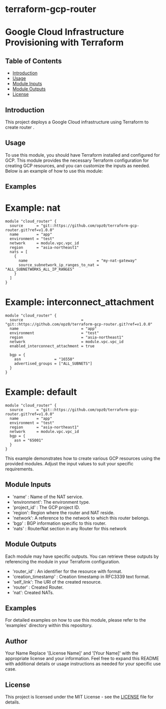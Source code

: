 # terraform-gcp-router
# Google Cloud Infrastructure Provisioning with Terraform
## Table of Contents

- [Introduction](#introduction)
- [Usage](#usage)
- [Module Inputs](#module-inputs)
- [Module Outputs](#module-outputs)
- [License](#license)

## Introduction
This project deploys a Google Cloud infrastructure using Terraform to create router .
## Usage
To use this module, you should have Terraform installed and configured for GCP. This module provides the necessary Terraform configuration for creating GCP resources, and you can customize the inputs as needed. Below is an example of how to use this module:
## Examples

# Example: nat
```hcl
module "cloud_router" {
  source      = "git::https://github.com/opz0/terraform-gcp-router.git?ref=v1.0.0"
  name        = "app"
  environment = "test"
  network     = module.vpc.vpc_id
  region      = "asia-northeast1"
  nats = [
    {
      name                               = "my-nat-gateway"
      source_subnetwork_ip_ranges_to_nat = "ALL_SUBNETWORKS_ALL_IP_RANGES"
    }
  ]
}
```
# Example: interconnect_attachment

```hcl
module "cloud_router" {
  source                          = "git::https://github.com/opz0/terraform-gcp-router.git?ref=v1.0.0"
  name                            = "app"
  environment                     = "test"
  region                          = "asia-northeast1"
  network                         = module.vpc.vpc_id
  enabled_interconnect_attachment = true

  bgp = {
    asn               = "16550"
    advertised_groups = ["ALL_SUBNETS"]
  }
}
```
# Example: default

```hcl
module "cloud_router" {
  source      = "git::https://github.com/opz0/terraform-gcp-router.git?ref=v1.0.0"
  name        = "app"
  environment = "test"
  region      = "asia-northeast1"
  network     = module.vpc.vpc_id
  bgp = {
    asn = "65001"
  }
}
```
This example demonstrates how to create various GCP resources using the provided modules. Adjust the input values to suit your specific requirements.

## Module Inputs

- 'name'  :  Name of the NAT service.
- 'environment': The environment type.
- 'project_id' : The GCP project ID.
- 'region':  Region where the router and NAT reside.
- 'network': A reference to the network to which this router belongs.
- 'bgp' : BGP information specific to this router.
- 'nats' : RouterNat section in any Router for this network


## Module Outputs
Each module may have specific outputs. You can retrieve these outputs by referencing the module in your Terraform configuration.

- 'router_id' : An identifier for the resource with format.
- 'creation_timestamp' : Creation timestamp in RFC3339 text format.
- 'self_link':   The URI of the created resource.
- 'router' : Created Router.
- 'nat': Created NATs.

## Examples
For detailed examples on how to use this module, please refer to the 'examples' directory within this repository.

## Author
Your Name Replace '[License Name]' and '[Your Name]' with the appropriate license and your information. Feel free to expand this README with additional details or usage instructions as needed for your specific use case.

## License
This project is licensed under the MIT License - see the [LICENSE](https://github.com/opz0/terraform-gcp-router/blob/readme/LICENSE) file for details.
